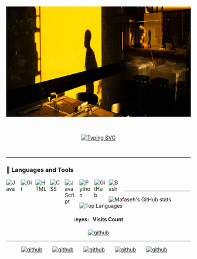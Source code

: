 
<p> 
  <img src="https://github.com/Mafaseh/Mafaseh/blob/main/nicola-fioravanti-j_CmqfxhpeA-unsplash.jpg" width="900" , height = "300"/>
  </p>

<br />

<p align="center"> 
  <a href="https://git.io/typing-svg">
    <img src="https://readme-typing-svg.demolab.com?font=Fira+Code&duration=4000&pause=1000&color=ec9b24&center=true&vCenter=true&width=435&lines=I+am+Kinan+AboRich!+%F0%9F%98%8A%F0%9F%91%8B;Digital+Craftsman+%E2%9A%92%EF%B8%8F;Always+Learning%2C+Always+Coding+%F0%9F%96%A5%EF%B8%8F;Passionate+About+Game+Design+%F0%9F%95%B9%EF%B8%8F;Let's+Build+Something+Great+%F0%9F%9B%A0%EF%B8%8F;Dreaming+Up+Digital+Adventures+%F0%9F%91%BE%F0%9F%8C%8C;Collaboration+is+Key+%F0%9F%97%9D%EF%B8%8F" alt="Typing SVG" /></a> </p>
    <br />
  <hr>
    
    
    
### 🧰 Languages and Tools

<img align="left" alt="Java" width="30px" style="padding-right:10px;" src="https://cdn.jsdelivr.net/gh/devicons/devicon/icons/java/java-original.svg"/>
<img align="left" alt="Git" width="30px" style="padding-right:10px;" src="https://cdn.jsdelivr.net/gh/devicons/devicon/icons/git/git-original.svg" />
<img align="left" alt="HTML" width="30px" style="padding-right:10px;" src="https://cdn.jsdelivr.net/gh/devicons/devicon/icons/html5/html5-plain.svg" />
<img align="left" alt="CSS" width="30px" style="padding-right:10px;" src="https://cdn.jsdelivr.net/gh/devicons/devicon/icons/css3/css3-plain.svg" />
<img align="left" alt="JavaScript" width="30px" style="padding-right:10px;" src="https://cdn.jsdelivr.net/gh/devicons/devicon/icons/javascript/javascript-plain.svg" />
<img align="left" alt="Python" width="30px" style="padding-right:10px;" src="https://cdn.jsdelivr.net/gh/devicons/devicon/icons/python/python-plain.svg" />
<img align="left" alt="GitHub" width="30px" style="padding-right:10px;" src="https://cdn.jsdelivr.net/gh/devicons/devicon/icons/github/github-original.svg" />
<img align="left" alt="Bash" width="30px" style="padding-right:10px;" src="https://cdn.jsdelivr.net/gh/devicons/devicon/icons/bash/bash-original.svg" />
<br />
<hr>


![Mafaseh's GitHub stats](https://github-readme-stats.vercel.app/api?username=mafaseh&show_icons=true&theme=great-gatsby)
![Top Languages](https://github-readme-stats.vercel.app/api/top-langs/?username=mafaseh&show_icons=true&hide=Jupyter%20Notebook&theme=great-gatsby&layout=compact)

<h4 align="center">:eyes:&nbsp;&nbsp;&nbsp;Visits Count</h4>
<p align = "center"> <a href="https://profile-counter.glitch.me/mafaseh/count.svg"/><img src='https://profile-counter.glitch.me/mafaseh/count.svg' alt='github' height='40' /></a>
<br />
<hr> 
  

<p align="center" color=#93021a">
<a href="https://www.instagram.com/mafaseh_/"><img src='https://cdn.jsdelivr.net/npm/simple-icons@3.0.1/icons/instagram.svg' alt='github' height='40'/></a>
  &#8287;&#8287;&#8287;&#8287;&#8287;
<a href="https://www.linkedin.com/in/kinan-aborich-325b19212//"><img src='https://cdn.jsdelivr.net/npm/simple-icons@3.0.1/icons/linkedin.svg' alt='github' height='40'/></a>
  &#8287;&#8287;&#8287;&#8287;&#8287;
<a href="https://twitter.com/mafaseh"><img src='https://cdn.jsdelivr.net/npm/simple-icons@3.0.1/icons/twitter.svg' alt='github' height='40'/></a>
  &#8287;&#8287;&#8287;&#8287;&#8287;
<a href="https://github.com/mafaseh"><img src='https://cdn.jsdelivr.net/npm/simple-icons@3.0.1/icons/github.svg' alt='github' height='40'/></a>
  &#8287;&#8287;&#8287;&#8287;&#8287;
<a href="https://www.reddit.com/user/mafaseh"><img src='https://cdn.jsdelivr.net/npm/simple-icons@3.0.1/icons/reddit.svg' alt='github' height='40'/></a>
  &#8287;&#8287;&#8287;&#8287;&#8287;
</p>
